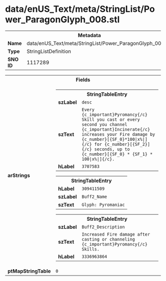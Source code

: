 <h1>data/enUS_Text/meta/StringList/Power_ParagonGlyph_008.stl</h1><table><tr><th colspan="100%">Metadata</th></tr><tr><td><b>Name</b></td><td>data/enUS_Text/meta/StringList/Power_ParagonGlyph_008.stl</td></tr><tr><td><b>Type</b></td><td>StringListDefinition</td></tr><tr><td><b>SNO ID</b></td><td>1117289</td></tr></table>

<table><tr><th colspan="100%">Fields</th></tr><tr><td><b>arStrings</b></td><td><table><tr><th colspan="100%">StringTableEntry</th></tr><tr><td><b>szLabel</b></td><td><code>desc</code></td></tr><tr><td><b>szText</b></td><td><code>Every {c_important}Pyromancy{/c} Skill you cast or every second you channel {c_important}Incinerate{/c} increases your Fire damage by {c_number}[{SF_0}*100|x%|]{/c} for {c_number}[{SF_2}]{/c} seconds, up to {c_number}[{SF_0} * {SF_1} * 100|x%|]{/c}.</code></td></tr><tr><td><b>hLabel</b></td><td><code>3707583</code></td></tr></table>


<table><tr><th colspan="100%">StringTableEntry</th></tr><tr><td><b>hLabel</b></td><td><code>309411509</code></td></tr><tr><td><b>szLabel</b></td><td><code>Buff2_Name</code></td></tr><tr><td><b>szText</b></td><td><code>Glyph: Pyromaniac</code></td></tr></table>


<table><tr><th colspan="100%">StringTableEntry</th></tr><tr><td><b>szLabel</b></td><td><code>Buff2_Description</code></td></tr><tr><td><b>szText</b></td><td><code>Increased Fire damage after casting or channeling {c_important}Pyromancy{/c} Skills.</code></td></tr><tr><td><b>hLabel</b></td><td><code>3336963864</code></td></tr></table>


</td></tr><tr><td><b>ptMapStringTable</b></td><td><code>0</code></td></tr></table>

